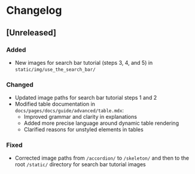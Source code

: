 

  # Changelog

## [Unreleased]

### Added
- New images for search bar tutorial (steps 3, 4, and 5) in `static/img/use_the_search_bar/`

### Changed
- Updated image paths for search bar tutorial steps 1 and 2
- Modified table documentation in `docs/pages/docs/guide/advanced/table.mdx`:
  - Improved grammar and clarity in explanations
  - Added more precise language around dynamic table rendering
  - Clarified reasons for unstyled elements in tables

### Fixed
- Corrected image paths from `/accordion/` to `/skeleton/` and then to the root `/static/` directory for search bar tutorial images

  